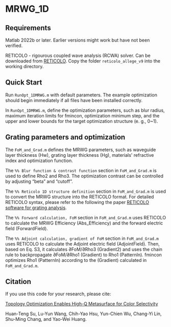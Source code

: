 # MRWG_1D

## Requirements
Matlab 2022b or later. Earlier versions might work but have not been verified.

RETICOLO - rigourous coupled wave analysis (RCWA) solver. Can be downloaded from [RETICOLO](https://www.lp2n.institutoptique.fr/equipes-de-recherche-du-lp2n/light-complex-nanostructures). Copy the folder `reticolo_allege_v9` into the working directory.

## Quick Start
Run `RunOpt_1DMRWG.m` with default parameters. The example optimization should begin immediately if all files have been installed correctly.

In `RunOpt_1DMRWG.m`, define the optimization parameters, such as blur radius, maximum iteration limits for fmincon, optimization minimum step, and the upper and lower bounds for the target optimization structure (e. g., 0~1).

## Grating parameters and optimization
The `FoM_and_Grad.m` defines the MRWG parameters, such as waveguide layer thickness (Hw), grating layer thickness (Hg), materials' refractive index and optimization function.

The `%% Blur function & contrast function` section in `FoM_and_Grad.m` is used to define Rho2 and Rho3. The optimization contrast can be controlled by adjusting “beta” and “cutoff”.

The `%% Reticolo 1D structure definition` section in `FoM_and_Grad.m` is used to convert the MRWG structure into the RETICOLO format. For detailed RETICOLO syntax, please refer to the following the paper [RETICOLO software for grating analysis](https://arxiv.org/abs/2101.00901).

The `%% Forward calculation, FoM` section in `FoM_and_Grad.m` uses RETICOLO to calculate the MRWG Efficiency (Abs_Efficiency) and the forward electric field (ForwardField).

The `%% Adjoint calculation, gradient of FoM` section in `FoM_and_Grad.m` uses RETICOLO to calculate the Adjoint electric field (AdjointField). Then, based on Eq. S3, it calculates ∂FoM/∂Rho3 (Gradient2) and uses the chain rule to backpropagate ∂FoM/∂Rho1 (Gradient) to Rho1 (PatternIn). fmincon optimizes Rho1 (PatternIn) according to the   (Gradient) calculated in `FoM_and_Grad.m`.

## Citation
If you use this code for your research, please cite:

[Topology Optimization Enables High-Q Metasurface for Color Selectivity](https://doi.org/10.1021/acs.nanolett.4c01858)

Huan-Teng Su, Lu-Yun Wang, Chih-Yao Hsu, Yun-Chien Wu, Chang-Yi Lin, Shu-Ming Chang, and Yao-Wei Huang.
